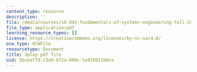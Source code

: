 ```yaml
---
content_type: resource
description: ''
file: /media/courses/16-842-fundamentals-of-systems-engineering-fall-2015/5bceaf7d23a9b72a800c5a976911b0ca_-63JXElqPaY.pdf
file_type: application/pdf
learning_resource_types: []
license: https://creativecommons.org/licenses/by-nc-sa/4.0/
ocw_type: OCWFile
resourcetype: Document
title: 3play pdf file
uid: 5bceaf7d-23a9-b72a-800c-5a976911b0ca
---
```


